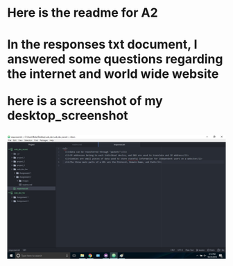 <h1>Here is the readme for A2<h1>

  In the responses txt document, I answered some questions regarding the internet and world wide website

  here is a screenshot of my desktop_screenshot

<img src="./images/image1.jpg"/>
